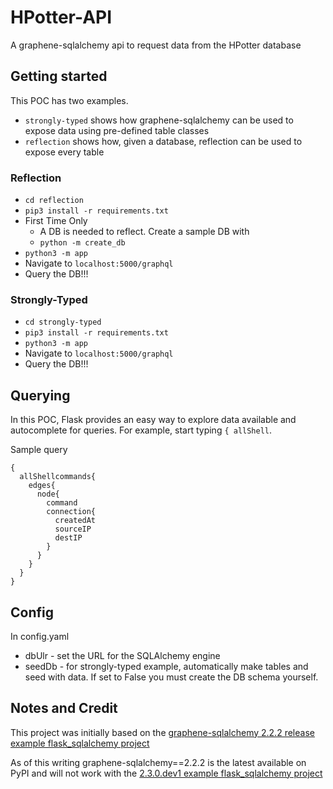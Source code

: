 # HPotter-API

A graphene-sqlalchemy api to request data from the HPotter database

## Getting started

This POC has two examples. 
*  `strongly-typed` shows how graphene-sqlalchemy can be used to expose data using pre-defined table classes
*  `reflection` shows how, given a database, reflection can be used to expose every table

### Reflection
* `cd reflection`
* `pip3 install -r requirements.txt`
* First Time Only
    * A DB is needed to reflect. Create a sample DB with
    * `python -m create_db`
*  `python3 -m app`
*  Navigate to `localhost:5000/graphql`
*  Query the DB!!!

### Strongly-Typed
* `cd strongly-typed`
* `pip3 install -r requirements.txt`
*  `python3 -m app`
*  Navigate to `localhost:5000/graphql`
*  Query the DB!!!

## Querying
In this POC, Flask provides an easy way to explore data available and autocomplete for queries. For example, start typing `{ allShell`.

Sample query
```
{
  allShellcommands{
    edges{
      node{
        command
        connection{
          createdAt
          sourceIP
          destIP
        }
      }
    }
  }
}
```

## Config
In config.yaml
* dbUlr - set the URL for the SQLAlchemy engine
* seedDb - for strongly-typed example, automatically make tables and seed with data. If set to False you must create the DB schema yourself.

## Notes and Credit

This project was initially based on the [graphene-sqlalchemy 2.2.2 release example flask_sqlalchemy project](https://github.com/graphql-python/graphene-sqlalchemy/tree/2.2.2/examples/flask_sqlalchemy)

As of this writing graphene-sqlalchemy==2.2.2 is the latest available on PyPI and will not work with the [2.3.0.dev1 example flask_sqlalchemy project](https://github.com/graphql-python/graphene-sqlalchemy/tree/2.3.0.dev1/examples/flask_sqlalchemy)


